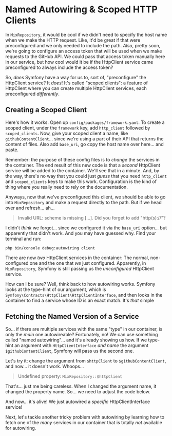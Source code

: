 # Named Autowiring & Scoped HTTP Clients

In `MixRepository`, it would be cool if we didn't need to specify the host name
when we make the HTTP request. Like, it'd be great if that were preconfigured
and we only needed to include the path. *Also*, pretty soon, we're going to configure
an access token that will be used when we make requests to the GitHub API. We could
pass that access token manually here in our service, but how cool would it be if
the HttpClient service came preconfigured to always include the access token?

So, *does* Symfony have a way for us to, sort of, "preconfigure" the HttpClient
service?  It *does*! It's called "scoped clients": a feature of HttpClient where
you can create multiple HttpClient services, each preconfigured *differently*.

## Creating a Scoped Client

Here's how it works. Open up `config/packages/framework.yaml`. To create a scoped
client, under the `framework` key, add `http_client` followed by `scoped_clients`.
Now, give your scoped client a name, like `githubContentClient`... since we're using
a part of their API that returns the content of files. Also add `base_uri`, go copy
the host name over here... and paste.

Remember: the purpose of these config files is to *change* the services in the
container. The end result of this new code is that a *second* HttpClient service
will be added to the container. We'll see that in a minute. And, by the way, there's
no way that you could just *guess* that you need `http_client` and `scoped_clients`
keys to make this work. Configuration is the kind of thing where you really need
to rely on the documentation.

Anyways, now that we've preconfigured this client, we should be able to go into
`MixRepository` and make a request directly to the path. But if we head over and
refresh... ah...

> Invalid URL: scheme is missing [...]. Did you forget to add "http(s)://"?

I didn't *think* we forgot... since we configured it via the `base_uri` option...
but apparently that didn't work. And you may have guessed why. Find your terminal
and run:

```terminal
php bin/console debug:autowiring client
```

There are now *two* HttpClient services in the container: The normal,
non-configured one and the one that *we* just configured. Apparently, in
`MixRepository`, Symfony is still passing us the *unconfigured* HttpClient service.

How can I be sure? Well, think back to how autowiring works. Symfony looks at the
type-hint of our argument, which is
`Symfony\Contracts\HttpClient\HttpClientInterface`, and then looks in the container
to find a service whose ID is an exact match. It's *that* simple

## Fetching the Named Version of a Service

So... if there are multiple services with the same "type" in our container, is only
the *main* one autowireable? Fortunately, no! We can use something called "named
autowiring"... and it's already showing us how. If we type-hint an argument with
`HttpClientInterface` *and* *name* the argument `$githubContentClient`, Symfony
will pass us the second one.

Let's try it: change the argument from `$httpClient` to `$githubContentClient`, and
now... it doesn't work. Whoops...

> Undefined property: `MixRepository::$httpClient`

That's... just me being careless. When I changed the argument name, it changed
the property name. So... we need to adjust the code below.

And now... it's alive! We just autowired a *specific* HttpClientInterface service!

Next, let's tackle another tricky problem with autowiring by learning how to fetch
one of the *many* services in our container that is totally *not* available for
autowiring.

